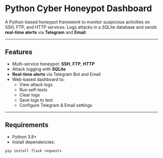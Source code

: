 # Python Cyber Honeypot Dashboard

A Python-based honeypot framework to monitor suspicious activities on SSH, FTP, and HTTP services. Logs attacks in a SQLite database and sends **real-time alerts** via **Telegram** and **Email**.

---

## Features

- Multi-service honeypot: **SSH**, **FTP**, **HTTP**  
- Attack logging with **SQLite**  
- **Real-time alerts** via Telegram Bot and Email  
- Web-based dashboard to:
  - View attack logs
  - Run self-tests
  - Clear logs
  - Save logs to text
  - Configure Telegram & Email settings

---

## Requirements

- Python 3.8+  
- Install dependencies:

```bash
pip install flask requests
